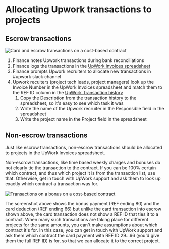 # Allocating Upwork transactions to projects

## Escrow transactions

![Card and escrow transactions on a cost-based contract](../../.gitbook/assets/Screenshot\_2020-04-29\_11-24-30.png)

1. Finance notes Upwork transactions during bank reconciliations
2. Finance logs the transactions in the [UpWork invoices spreadsheet](https://docs.google.com/spreadsheets/d/1AqRYya-bn4a18U2Oq\_VeoETmO5grmHr7qRY3lW2cVxE/edit#gid=0)
3. Finance prompts Upwork recruiters to allocate new transactions in #upwork slack channel
4. Upwork recuiters (project tech leads, project managers) look up the Invoice Number in the UpWork Invoices spreadsheet and match them to the REF ID column in the [UpWork Transaction history](https://www.upwork.com/ab/payments/reports/billing-history)
   1. Copy the Description from the transaction history to the spreadsheet, so it's easy to see which task it was
   2. Write the name of the Upwork recruiter in the Responsible field in the spreadsheet
   3. Write the project name in the Project field in the spreadsheet

## Non-escrow transactions

Just like escrow transactions, non-escrow transactions should be allocated to projects in the UpWork Invoices spreadsheet.

Non-escrow transactions, like time based weekly charges and bonuses do not clearly tie the transaction to the contract. If you can be 100% certain which contract, and thus which project it is from the transaction list, use that. Otherwise, get in touch with UpWork support and ask them to look up exactly which contract a transaction was for.

![Transactions on a bonus on a cost-based contract](../../.gitbook/assets/Screenshot\_2020-04-29\_11-25-09.png)

The screenshot above shows the bonus payment (REF ending 80) and the card deduction (REF ending 66) but unlike the card transaction into escrow shown above, the card transaction does not show a REF ID that ties it to a contract. When many such transactions are taking place for different projects for the same amounts, you can't make assumptions about which contract it's for. In this case, you can get in touch with UpWork support and ask them which contract the card payment with REF ID 29...66 (you'd give them the full REF ID) is for, so that we can allocate it to the correct project.
